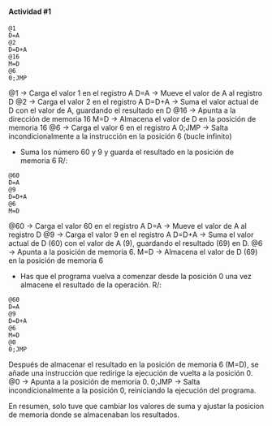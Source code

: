 #### Actividad #1

```
@1
D=A
@2
D=D+A
@16
M=D
@6
0;JMP
```
@1 -> Carga el valor 1 en el registro A
D=A -> Mueve el valor de A al registro D
@2 -> Carga el valor 2 en el registro A
D=D+A -> Suma el valor actual de D con el valor de A, guardando el resultado en D
@16 -> Apunta a la dirección de memoria 16
M=D -> Almacena el valor de D en la posición de memoria 16
@6 -> Carga el valor 6 en el registro A
0;JMP -> Salta incondicionalmente a la instrucción en la posición 6 (bucle infinito)

- Suma los número 60 y 9 y guarda el resultado en la posición de memoria 6
R/:
```
@60
D=A
@9
D=D+A
@6
M=D
```
@60 -> Carga el valor 60 en el registro A
D=A -> Mueve el valor de A al registro D
@9 -> Carga el valor 9 en el registro A
D=D+A -> Suma el valor actual de D (60) con el valor de A (9), guardando el resultado (69) en D.
@6 -> Apunta a la posición de memoria 6.
M=D -> Almacena el valor de D (69) en la posición de memoria 6



- Has que el programa vuelva a comenzar desde la posición 0 una vez almacene el resultado de la operación.
R/:
```
@60
D=A
@9
D=D+A
@6
M=D
@0
0;JMP
```
Después de almacenar el resultado en la posición de memoria 6 (M=D), se añade una instrucción que redirige la ejecución de vuelta a la posición 0.
@0 -> Apunta a la posición de memoria 0.
0;JMP -> Salta incondicionalmente a la posición 0, reiniciando la ejecución del programa.


En resumen, solo tuve que cambiar los valores de suma y ajustar la posicion de memoria donde se almacenaban los resultados.

